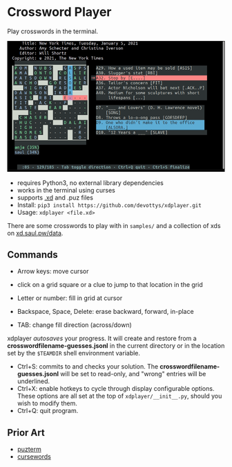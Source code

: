 # Crossword Player

Play crosswords in the terminal.


![xddemo](xddemo.gif)

- requires Python3, no external library dependencies
- works in the terminal using curses
- supports [.xd](http://github.com/century-arcade/xd) and .puz files
- Install: `pip3 install https://github.com/devottys/xdplayer.git`
- Usage: `xdplayer <file.xd>`

There are some crosswords to play with in `samples/` and a collection of xds on [xd.saul.pw/data](https://xd.saul.pw/data).

## Commands

- Arrow keys: move cursor
- click on a grid square or a clue to jump to that location in the grid

- Letter or number: fill in grid at cursor
- Backspace, Space, Delete: erase backward, forward, in-place
- TAB: change fill direction (across/down)

xdplayer *autosaves* your progress. It will create and restore from a **crosswordfilename-guesses.jsonl**
in the current directory or in the location set by the `$TEAMDIR` shell environment variable.

- Ctrl+S: commits to and checks your solution. The **crosswordfilename-guesses.jsonl** will be set to read-only, and "wrong" entries will be underlined.
- Ctrl+X: enable hotkeys to cycle through display configurable options. These options are all set at the top of `xdplayer/__init__.py`, should you wish to modify them.
- Ctrl+Q: quit program.

## Prior Art
- [puzterm](https://github.com/rparrett/puzterm)
- [cursewords](https://github.com/thisisparker/cursewords)
